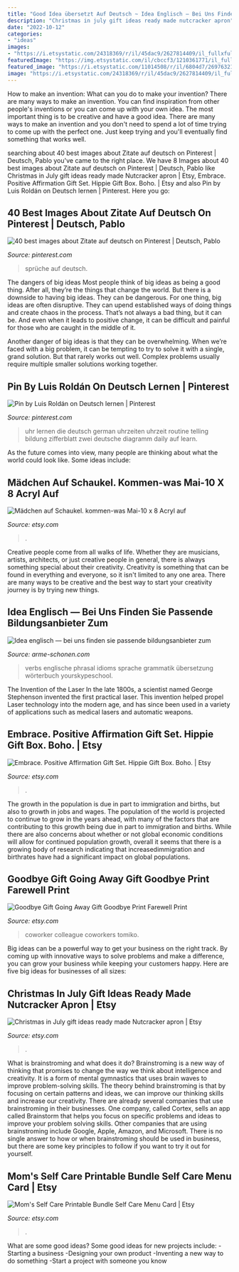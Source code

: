 ```yaml
---
title: "Good Idea übersetzt Auf Deutsch ~ Idea Englisch — Bei Uns Finden Sie Passende Bildungsanbieter Zum"
description: "Christmas in july gift ideas ready made nutcracker apron"
date: "2022-10-12"
categories:
- "ideas"
images:
- "https://i.etsystatic.com/24318369/r/il/45dac9/2627814409/il_fullxfull.2627814409_6ipk.jpg"
featuredImage: "https://img.etsystatic.com/il/cbccf3/1210361771/il_fullxfull.1210361771_dmmx.jpg?version=0"
featured_image: "https://i.etsystatic.com/11014508/r/il/6804d7/2697632182/il_1588xN.2697632182_2hju.jpg"
image: "https://i.etsystatic.com/24318369/r/il/45dac9/2627814409/il_fullxfull.2627814409_6ipk.jpg"
---
```



How to make an invention: What can you do to make your invention?
There are many ways to make an invention. You can find inspiration from other people's inventions or you can come up with your own idea. The most important thing is to be creative and have a good idea. There are many ways to make an invention and you don't need to spend a lot of time trying to come up with the perfect one. Just keep trying and you'll eventually find something that works well.

	

		
searching about 40 best images about Zitate auf deutsch on Pinterest | Deutsch, Pablo you've came to the right place. We have 8 Images about 40 best images about Zitate auf deutsch on Pinterest | Deutsch, Pablo like Christmas in July gift ideas ready made Nutcracker apron | Etsy, Embrace. Positive Affirmation Gift Set. Hippie Gift Box. Boho. | Etsy and also Pin by Luis Roldán on Deutsch lernen | Pinterest. Here you go:
		
    
## 40 Best Images About Zitate Auf Deutsch On Pinterest | Deutsch, Pablo

<img loading=lazy src="https://s-media-cache-ak0.pinimg.com/736x/93/d0/04/93d004e43979c048fec33624d8c78963.jpg" onerror="this.onerror=null;this.src='https://tse2.mm.bing.net/th?id=OIP._jNiA0RHVZT2MbvDHkzwkwHaHI&amp;pid=15.1';" alt="40 best images about Zitate auf deutsch on Pinterest | Deutsch, Pablo">

_Source: pinterest.com_

>sprüche auf deutsch. 

	

The dangers of big ideas
Most people think of big ideas as being a good thing. After all, they’re the things that change the world. But there is a downside to having big ideas. They can be dangerous.
For one thing, big ideas are often disruptive. They can upend established ways of doing things and create chaos in the process. That’s not always a bad thing, but it can be. And even when it leads to positive change, it can be difficult and painful for those who are caught in the middle of it.

Another danger of big ideas is that they can be overwhelming. When we’re faced with a big problem, it can be tempting to try to solve it with a single, grand solution. But that rarely works out well. Complex problems usually require multiple smaller solutions working together.

    
## Pin By Luis Roldán On Deutsch Lernen | Pinterest

<img loading=lazy src="https://s-media-cache-ak0.pinimg.com/564x/ca/41/7d/ca417d97077685a7800624b4166f1c6d.jpg" onerror="this.onerror=null;this.src='https://tse1.mm.bing.net/th?id=OIP.sX-kJYUXj_tigpGaIu67vAHaEt&amp;pid=15.1';" alt="Pin by Luis Roldán on Deutsch lernen | Pinterest">

_Source: pinterest.com_

>uhr lernen die deutsch german uhrzeiten uhrzeit routine telling bildung zifferblatt zwei deutsche diagramm daily auf learn. 

	

As the future comes into view, many people are thinking about what the world could look like. Some ideas include: 

    
## Mädchen Auf Schaukel. Kommen-was Mai-10 X 8 Acryl Auf

<img loading=lazy src="https://img0.etsystatic.com/018/1/5976464/il_570xN.483517394_jfie.jpg" onerror="this.onerror=null;this.src='https://tse4.mm.bing.net/th?id=OIP.uhLaIVd4NBLt4GCrI7WK7AHaFi&amp;pid=15.1';" alt="Mädchen auf Schaukel. kommen-was Mai-10 x 8 Acryl auf">

_Source: etsy.com_

>. 

	

Creative people come from all walks of life. Whether they are musicians, artists, architects, or just creative people in general, there is always something special about their creativity. Creativity is something that can be found in everything and everyone, so it isn't limited to any one area. There are many ways to be creative and the best way to start your creativity journey is by trying new things.

    
## Idea Englisch — Bei Uns Finden Sie Passende Bildungsanbieter Zum

<img loading=lazy src="https://arme-schonen.com/cikl/69Uk59UPRkNyDsswTAh3cQHaJK.jpg" onerror="this.onerror=null;this.src='https://tse1.mm.bing.net/th?id=OIP.4WdAQVmOhAKOnHvI6uZ5hQAAAA&amp;pid=15.1';" alt="Idea englisch — bei uns finden sie passende bildungsanbieter zum">

_Source: arme-schonen.com_

>verbs englische phrasal idioms sprache grammatik übersetzung wörterbuch yourskypeschool. 

	

The Invention of the Laser
In the late 1800s, a scientist named George Stephenson invented the first practical laser. This invention helped propel Laser technology into the modern age, and has since been used in a variety of applications such as medical lasers and automatic weapons.

    
## Embrace. Positive Affirmation Gift Set. Hippie Gift Box. Boho. | Etsy

<img loading=lazy src="https://i.etsystatic.com/24318369/r/il/45dac9/2627814409/il_fullxfull.2627814409_6ipk.jpg" onerror="this.onerror=null;this.src='https://tse2.mm.bing.net/th?id=OIP.R2Utfsm4mx8yAkZ5C59ZEgHaFj&amp;pid=15.1';" alt="Embrace. Positive Affirmation Gift Set. Hippie Gift Box. Boho. | Etsy">

_Source: etsy.com_

>. 

	

The growth in the population is due in part to immigration and births, but also to growth in jobs and wages.
The population of the world is projected to continue to grow in the years ahead, with many of the factors that are contributing to this growth being due in part to immigration and births. While there are also concerns about whether or not global economic conditions will allow for continued population growth, overall it seems that there is a growing body of research indicating that increasedimmigration and birthrates have had a significant impact on global populations.

    
## Goodbye Gift Going Away Gift Goodbye Print Farewell Print

<img loading=lazy src="https://img.etsystatic.com/il/cbccf3/1210361771/il_fullxfull.1210361771_dmmx.jpg?version=0" onerror="this.onerror=null;this.src='https://tse4.mm.bing.net/th?id=OIP.xqowET_CslMVSn5WFPLqkgHaIX&amp;pid=15.1';" alt="Goodbye Gift Going Away Gift Goodbye Print Farewell Print">

_Source: etsy.com_

>coworker colleague coworkers tomiko. 

	

Big ideas can be a powerful way to get your business on the right track. By coming up with innovative ways to solve problems and make a difference, you can grow your business while keeping your customers happy. Here are five big ideas for businesses of all sizes: 

    
## Christmas In July Gift Ideas Ready Made Nutcracker Apron | Etsy

<img loading=lazy src="https://i.etsystatic.com/11014508/r/il/6804d7/2697632182/il_1588xN.2697632182_2hju.jpg" onerror="this.onerror=null;this.src='https://tse1.mm.bing.net/th?id=OIP.eWIpa7vVYTidZSWnaxUPXAHaGb&amp;pid=15.1';" alt="Christmas in July gift ideas ready made Nutcracker apron | Etsy">

_Source: etsy.com_

>. 

	

What is brainstroming and what does it do?
Brainstroming is a new way of thinking that promises to change the way we think about intelligence and creativity. It is a form of mental gymnastics that uses brain waves to improve problem-solving skills. The theory behind brainstroming is that by focusing on certain patterns and ideas, we can improve our thinking skills and increase our creativity.
There are already several companies that use brainstroming in their businesses. One company, called Cortex, sells an app called Brainstorm that helps you focus on specific problems and ideas to improve your problem solving skills. Other companies that are using brainstroming include Google, Apple, Amazon, and Microsoft. There is no single answer to how or when brainstroming should be used in business, but there are some key principles to follow if you want to try it out for yourself.

    
## Mom&#039;s Self Care Printable Bundle Self Care Menu Card | Etsy

<img loading=lazy src="https://i.etsystatic.com/23294653/r/il/96ecb7/3009723976/il_fullxfull.3009723976_nchc.jpg" onerror="this.onerror=null;this.src='https://tse3.mm.bing.net/th?id=OIP.B0atfZyZJi11E9QvNlXvMwHaHa&amp;pid=15.1';" alt="Mom&#039;s Self Care Printable Bundle Self Care Menu Card | Etsy">

_Source: etsy.com_

>. 

	

What are some good ideas?
Some good ideas for new projects include: 
-Starting a business 
-Designing your own product 
-Inventing a new way to do something 
-Start a project with someone you know

